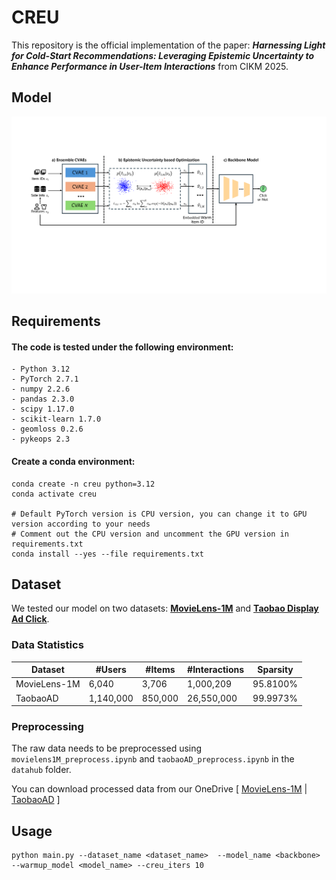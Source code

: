 # CREU
This repository is the official implementation of the paper: ***Harnessing Light for Cold-Start Recommendations: Leveraging Epistemic Uncertainty to Enhance Performance in User-Item Interactions*** from CIKM 2025.
## Model
![Model Framework](assert/model.png)
## Requirements
#### The code is tested under the following environment:
```
- Python 3.12
- PyTorch 2.7.1
- numpy 2.2.6
- pandas 2.3.0
- scipy 1.17.0
- scikit-learn 1.7.0
- geomloss 0.2.6
- pykeops 2.3
```
#### Create a conda environment:
```
conda create -n creu python=3.12
conda activate creu

# Default PyTorch version is CPU version, you can change it to GPU version according to your needs
# Comment out the CPU version and uncomment the GPU version in requirements.txt
conda install --yes --file requirements.txt
```
## Dataset
We tested our model on two datasets: [**MovieLens-1M**](http://www.grouplens.org/datasets/movielens/) and [**Taobao Display Ad Click**](https://tianchi.aliyun.com/dataset/56).
### Data Statistics
| Dataset      | #Users | #Items | #Interactions | Sparsity |
|--------------| ------ | ------ | ------------- |----------|
| MovieLens-1M | 6,040 | 3,706 | 1,000,209 | 95.8100% |
| TaobaoAD     | 1,140,000 | 850,000 | 26,550,000 | 99.9973% |
### Preprocessing
The raw data needs to be preprocessed using `movielens1M_preprocess.ipynb` and `taobaoAD_preprocess.ipynb` in the `datahub` folder.

You can download processed data from our OneDrive [ [MovieLens-1M](https://1drv.ms/f/c/77b399cedb68edf4/EmCdohBo77hKr6FTEXdLATIBiOHOHVfGj0dmCPGZTibCvQ?e=lc5jTa) | [TaobaoAD](https://1drv.ms/f/c/77b399cedb68edf4/EurZ7UhuL6tBvPb1vjXF364Bve6k4syXNZTTay9vS8Qe_A?e=VxpJWm) ]
## Usage
```
python main.py --dataset_name <dataset_name>  --model_name <backbone> --warmup_model <model_name> --creu_iters 10
```
